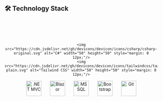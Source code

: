 ## 🛠️ Technology Stack

<div align="center" style="position: relative; padding-top: 40px; padding-bottom: 40px;">
  <div style="position: relative; top: 20px;">
   
    <img src="https://cdn.jsdelivr.net/gh/devicons/devicon/icons/csharp/csharp-original.svg" alt="C#" width="50" height="50" style="margin: 0 12px;"/>
    <img src="https://cdn.jsdelivr.net/gh/devicons/devicon/icons/tailwindcss/tailwindcss-plain.svg" alt="Tailwind CSS" width="50" height="50" style="margin: 0 12px;"/>
<img src="https://cdn.jsdelivr.net/gh/devicons/devicon/icons/dot-net/dot-net-original.svg" alt=".NET MVC" width="50" height="50" style="margin: 0 12px;"/>
<img src="https://cdn.jsdelivr.net/gh/devicons/devicon/icons/blazor/blazor-original.svg" alt="Blazor" width="50" height="50" style="margin: 0 12px;"/>
    
  
  <img src="https://cdn.jsdelivr.net/gh/devicons/devicon/icons/microsoftsqlserver/microsoftsqlserver-plain.svg" alt="MSSQL" width="50" height="50" style="margin: 0 12px;"/>
 
  <img src="https://cdn.jsdelivr.net/gh/devicons/devicon/icons/bootstrap/bootstrap-original.svg" alt="Bootstrap" width="50" height="50" style="margin: 0 12px;"/>
    
 
  <img src="https://cdn.jsdelivr.net/gh/devicons/devicon/icons/git/git-original.svg" alt="Git" width="50" height="50" style="margin: 0 12px;"/>
  </div>
</div>
